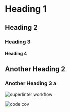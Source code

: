 # Heading 1

## Heading 2

### Heading 3

#### Heading 4

## Another Heading 2

### Another Heading 3 a

![superlinter workflow](https://github.com/GervinFung/tenet/actions/workflows/superlinter.yml/badge.svg)

![code cov](https://codecov.io/gh/GervinFung/tenet/branch/main/graph/badge.svg?token=ILMRQMC16W)
